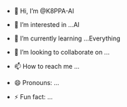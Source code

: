 - 👋 Hi, I’m @K8PPA-AI
- 👀 I’m interested in ...AI
- 🌱 I’m currently learning ...Everything
  
- 💞️ I’m looking to collaborate on ...
- 📫 How to reach me ...
- 😄 Pronouns: ...
- ⚡ Fun fact: ...

<!---
K8PPA-AI/K8PPA-AI is a ✨ special ✨ repository because its `README.md` (this file) appears on your GitHub profile.
You can click the Preview link to take a look at your changes.
--->
